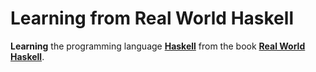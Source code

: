 # Learning from Real World Haskell

__Learning__ the programming language [__Haskell__](http://www.haskell.org/) from the book [__Real World Haskell__](http://book.realworldhaskell.org/).

